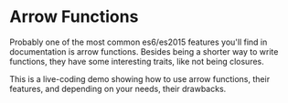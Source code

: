 # Arrow Functions

Probably one of the most common es6/es2015 features you'll find in documentation is arrow functions. Besides being a shorter way to write functions, they have some interesting traits, like not being closures.

This is a live-coding demo showing how to use arrow functions, their features, and depending on your needs, their drawbacks.